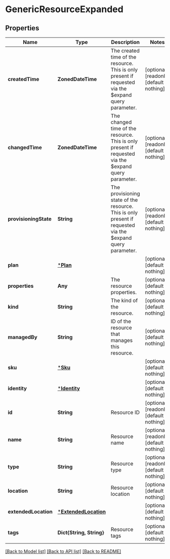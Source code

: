 # GenericResourceExpanded


## Properties
Name | Type | Description | Notes
------------ | ------------- | ------------- | -------------
**createdTime** | **ZonedDateTime** | The created time of the resource. This is only present if requested via the $expand query parameter. | [optional] [readonly] [default to nothing]
**changedTime** | **ZonedDateTime** | The changed time of the resource. This is only present if requested via the $expand query parameter. | [optional] [readonly] [default to nothing]
**provisioningState** | **String** | The provisioning state of the resource. This is only present if requested via the $expand query parameter. | [optional] [readonly] [default to nothing]
**plan** | [***Plan**](Plan.md) |  | [optional] [default to nothing]
**properties** | **Any** | The resource properties. | [optional] [default to nothing]
**kind** | **String** | The kind of the resource. | [optional] [default to nothing]
**managedBy** | **String** | ID of the resource that manages this resource. | [optional] [default to nothing]
**sku** | [***Sku**](Sku.md) |  | [optional] [default to nothing]
**identity** | [***Identity**](Identity.md) |  | [optional] [default to nothing]
**id** | **String** | Resource ID | [optional] [readonly] [default to nothing]
**name** | **String** | Resource name | [optional] [readonly] [default to nothing]
**type** | **String** | Resource type | [optional] [readonly] [default to nothing]
**location** | **String** | Resource location | [optional] [default to nothing]
**extendedLocation** | [***ExtendedLocation**](ExtendedLocation.md) |  | [optional] [default to nothing]
**tags** | **Dict{String, String}** | Resource tags | [optional] [default to nothing]


[[Back to Model list]](../README.md#models) [[Back to API list]](../README.md#api-endpoints) [[Back to README]](../README.md)


